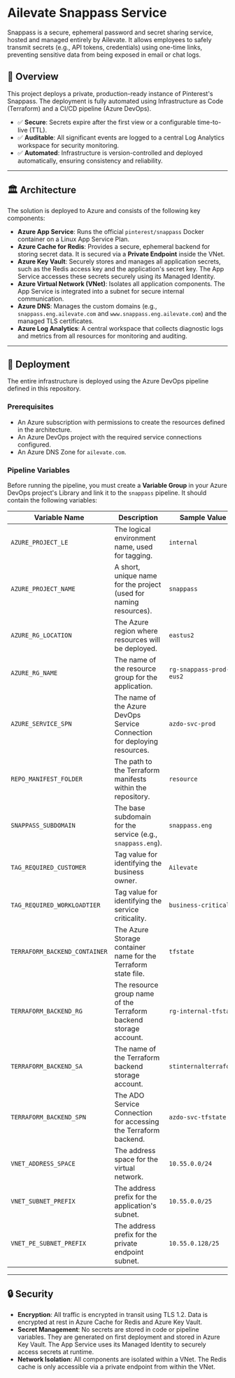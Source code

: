 # Ailevate Snappass Service
Snappass is a secure, ephemeral password and secret sharing service, hosted and managed entirely by Ailevate. It allows employees to safely transmit secrets (e.g., API tokens, credentials) using one-time links, preventing sensitive data from being exposed in email or chat logs.

## 📌 Overview
This project deploys a private, production-ready instance of Pinterest's Snappass. The deployment is fully automated using Infrastructure as Code (Terraform) and a CI/CD pipeline (Azure DevOps).

* ✅ **Secure**: Secrets expire after the first view or a configurable time-to-live (TTL).
* ✅ **Auditable**: All significant events are logged to a central Log Analytics workspace for security monitoring.
* ✅ **Automated**: Infrastructure is version-controlled and deployed automatically, ensuring consistency and reliability.

---
## 🏛️ Architecture
The solution is deployed to Azure and consists of the following key components:
* **Azure App Service**: Runs the official `pinterest/snappass` Docker container on a Linux App Service Plan.
* **Azure Cache for Redis**: Provides a secure, ephemeral backend for storing secret data. It is secured via a **Private Endpoint** inside the VNet.
* **Azure Key Vault**: Securely stores and manages all application secrets, such as the Redis access key and the application's secret key. The App Service accesses these secrets securely using its Managed Identity.
* **Azure Virtual Network (VNet)**: Isolates all application components. The App Service is integrated into a subnet for secure internal communication.
* **Azure DNS**: Manages the custom domains (e.g., `snappass.eng.ailevate.com` and `www.snappass.eng.ailevate.com`) and the managed TLS certificates.
* **Azure Log Analytics**: A central workspace that collects diagnostic logs and metrics from all resources for monitoring and auditing.



---
## 🚀 Deployment
The entire infrastructure is deployed using the Azure DevOps pipeline defined in this repository.

### Prerequisites
* An Azure subscription with permissions to create the resources defined in the architecture.
* An Azure DevOps project with the required service connections configured.
* An Azure DNS Zone for `ailevate.com`.

### Pipeline Variables
Before running the pipeline, you must create a **Variable Group** in your Azure DevOps project's Library and link it to the `snappass` pipeline. It should contain the following variables:

| Variable Name | Description | Sample Value |
| --- | --- | --- |
| `AZURE_PROJECT_LE` | The logical environment name, used for tagging. | `internal` |
| `AZURE_PROJECT_NAME` | A short, unique name for the project (used for naming resources). | `snappass` |
| `AZURE_RG_LOCATION` | The Azure region where resources will be deployed. | `eastus2` |
| `AZURE_RG_NAME` | The name of the resource group for the application. | `rg-snappass-prod-eus2` |
| `AZURE_SERVICE_SPN` | The name of the Azure DevOps Service Connection for deploying resources. | `azdo-svc-prod` |
| `REPO_MANIFEST_FOLDER` | The path to the Terraform manifests within the repository. | `resource` |
| `SNAPPASS_SUBDOMAIN` | The base subdomain for the service (e.g., `snappass.eng`). | `snappass.eng` |
| `TAG_REQUIRED_CUSTOMER` | Tag value for identifying the business owner. | `Ailevate` |
| `TAG_REQUIRED_WORKLOADTIER` | Tag value for identifying the service criticality. | `business-critical` |
| `TERRAFORM_BACKEND_CONTAINER` | The Azure Storage container name for the Terraform state file. | `tfstate` |
| `TERRAFORM_BACKEND_RG` | The resource group name of the Terraform backend storage account. | `rg-internal-tfstate` |
| `TERRAFORM_BACKEND_SA` | The name of the Terraform backend storage account. | `stinternalterraform` |
| `TERRAFORM_BACKEND_SPN` | The ADO Service Connection for accessing the Terraform backend. | `azdo-svc-tfstate` |
| `VNET_ADDRESS_SPACE` | The address space for the virtual network. | `10.55.0.0/24` |
| `VNET_SUBNET_PREFIX` | The address prefix for the application's subnet. | `10.55.0.0/25` |
| `VNET_PE_SUBNET_PREFIX` | The address prefix for the private endpoint subnet. | `10.55.0.128/25` |

---
## 🔒 Security
* **Encryption**: All traffic is encrypted in transit using TLS 1.2. Data is encrypted at rest in Azure Cache for Redis and Azure Key Vault.
* **Secret Management**: No secrets are stored in code or pipeline variables. They are generated on first deployment and stored in Azure Key Vault. The App Service uses its Managed Identity to securely access secrets at runtime.
* **Network Isolation**: All components are isolated within a VNet. The Redis cache is only accessible via a private endpoint from within the VNet.
